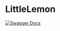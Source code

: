 # LittleLemon

[![Swagger Docs](https://img.shields.io/badge/Swagger-API%20Docs-blue)](https://MazenAtlam.github.io/LittleLemon/)
